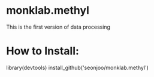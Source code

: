 # monklab.methyl

This is the first version of data processing

# How to Install:

library(devtools)
install_github('seonjoo/monklab.methyl')
